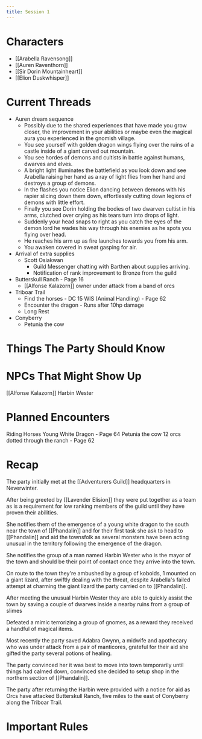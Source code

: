 ```yaml
---
title: Session 1
---
```

# Characters

- [[Arabella Ravensong]]
- [[Auren Raventhorn]]
- [[Sir Dorin Mountainheart]]
- [[Elion Duskwhisper]]

# Current Threads

- Auren dream sequence
	- Possibly due to the shared experiences that have made you grow closer, the improvement in your abilities or maybe even the magical aura you experienced in the gnomish village. 
	- You see yourself with golden dragon wings flying over the ruins of a castle inside of a giant carved out mountain. 
	- You see hordes of demons and cultists in battle against humans, dwarves and elves.
	- A bright light illuminates the battlefield as you look down and see Arabella raising her hand as a ray of light flies from her hand and destroys a group of demons.
	- In the flashes you notice Elion dancing between demons with his rapier slicing down them down, effortlessly cutting down legions of demons with little effort.
	- Finally you see Dorin holding the bodies of two dwarven cultist in his arms, clutched over crying as his tears turn into drops of light.
	- Suddenly your head snaps to right as you catch the eyes of the demon lord he wades his way through his enemies as he spots you flying over head. 
	- He reaches his arm up as fire launches towards you from his arm.
	- You awaken covered in sweat gasping for air.
- Arrival of extra supplies
	- Scott Osiakwan
		- Guild Messenger chatting with Barthen about supplies arriving.
		- Notification of rank improvement to Bronze from the guild
- Butterskull Ranch - Page 16
	- [[Alfonse Kalazorn]] owner under attack from a band of orcs
- Triboar Trail
	- Find the horses - DC 15 WIS (Animal Handling) - Page 62
	- Encounter the dragon - Runs after 10hp damage
	- Long Rest
- Conyberry
	- Petunia the cow


# Things The Party Should Know

# NPCs That Might Show Up

[[Alfonse Kalazorn]]
Harbin Wester

# Planned Encounters

Riding Horses
Young White Dragon - Page 64
Petunia the cow
12 orcs dotted through the ranch - Page 62

# Recap

The party initially met at the [[Adventurers Guild]] headquarters in Neverwinter. 

After being greeted by [[Lavender Elision]] they were put together as a team as is a requirement for low ranking members of the guild until they have proven their abilities.

She notifies them of the emergence of a young white dragon to the south near the town of [[Phandalin]] and for their first task she ask to head to [[Phandalin]] and aid the townsfolk as several monsters have been acting unusual in the territory following the emergence of the dragon. 

She notifies the group of a man named Harbin Wester who is the mayor of the town and should be their point of contact once they arrive into the town.

On route to the town they're ambushed by a group of kobolds, 1 mounted on a giant lizard, after swiftly dealing with the threat, despite Arabella's failed attempt at charming the giant lizard the party carried on to [[Phandalin]].

After meeting the unusual Harbin Wester they are able to quickly assist the town by saving a couple of dwarves inside a nearby ruins from a group of slimes

Defeated a mimic terrorizing a group of gnomes, as a reward they received a handful of magical items.

Most recently the party saved Adabra Gwynn, a midwife and apothecary who was under attack from a pair of manticores, grateful for their aid she gifted the party several potions of healing. 

The party convinced her it was best to move into town temporarily until things had calmed down, convinced she decided to setup shop in the northern section of [[Phandalin]].

The party after returning the Harbin were provided with a notice for aid as Orcs have attacked Butterskull Ranch, five miles to the east of Conyberry along the Triboar Trail.


# Important Rules